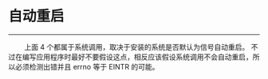 # 自动重启
***

&emsp;&emsp;
上面 4 个都属于系统调用，取决于安装的系统是否默认为信号自动重启。
不过在编写应用程序时最好不要假设这点，相反应该假设系统调用不会自动重启，所以必须检测出错并且 errno 等于 EINTR 的可能。